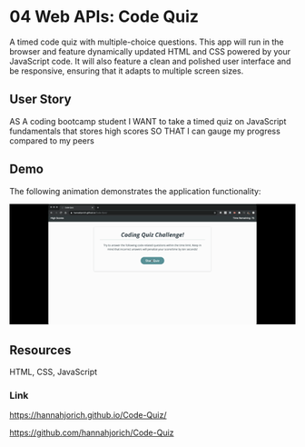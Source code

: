 # 04 Web APIs: Code Quiz

A timed code quiz with multiple-choice questions. This app will run in the browser and feature dynamically updated HTML and CSS powered by your JavaScript code. It will also feature a clean and polished user interface and be responsive, ensuring that it adapts to multiple screen sizes.

## User Story

AS A coding bootcamp student
I WANT to take a timed quiz on JavaScript fundamentals that stores high scores
SO THAT I can gauge my progress compared to my peers

## Demo

The following animation demonstrates the application functionality:

![home](https://github.com/hannahjorich/Code-Quiz/blob/master/assets/Untitled_%20Aug%2016%2C%202020%206_06%20PM.gif)

## Resources
HTML,
CSS,
JavaScript

### Link

https://hannahjorich.github.io/Code-Quiz/

https://github.com/hannahjorich/Code-Quiz
